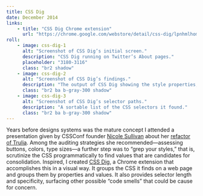 ```yaml
---
title: CSS Dig
date: December 2014
links:
    - title: "CSS Dig Chrome extension"
      url: "https://chrome.google.com/webstore/detail/css-dig/lpnhmlhomomelfkcjnkcacofhmggjmco"
roll:
    - image: css-dig-1
      alt: "Screenshot of CSS Dig’s initial screen."
      description: "CSS Dig running on Twitter’s About pages."
      placeholder: "3180-3116"
      class: "br2 shadow"
    - image: css-dig-2
      alt: "Screenshot of CSS Dig’s findings."
      description: "The output of CSS Dig showing the style properties, values, and counts."
      class: "br2 ba b-gray-300 shadow"
    - image: css-dig-3
      alt: "Screenshot of CSS Dig’s selector paths."
      description: "A sortable list of the CSS selectors it found."
      class: "br2 ba b-gray-300 shadow"
---
```


Years before designs systems was the mature concept I attended a presentation given by CSSConf founder [Nicole Sullivan](https://twitter.com/stubbornella) about her [refactor of Trulia](http://www.stubbornella.org/content/2013/06/05/creating-living-style-guides-to-improve-performance). Among the auditing strategies she recommended—assessing buttons, colors, type sizes—a further step was to “grep your styles,” that is, scrutinize the CSS programmatically to find values that are candidates for consolidation. Inspired, I created [CSS Dig](https://www.cssdig.com/), a Chrome extension that accomplishes this in a visual way. It groups the CSS it finds  on a web page and groups them by properties and values. It also provides selector length and specificity, surfacing other possible “code smells” that could be cause for concern.
